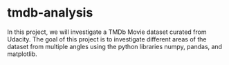 # tmdb-analysis
In this project, we will investigate a TMDb Movie dataset curated from Udacity. The goal of this project is to investigate different areas of the dataset from multiple angles using the python libraries numpy, pandas, and matplotlib. 
